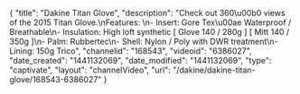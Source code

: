 {
    "title": "Dakine Titan Glove",
    "description": "Check out 360\u00b0 views of the 2015 Titan Glove.\nFeatures: \n- Insert: Gore Tex\u00ae Waterproof \/ Breathable\n- Insulation: High loft synthetic [ Glove 140 \/ 280g ] [ Mitt 140 \/ 350g ]\n- Palm: Rubbertec\n- Shell: Nylon \/ Poly with DWR treatment\n- Lining: 150g Trico",
    "channelid": "168543",
    "videoid": "6386027",
    "date_created": "1441132069",
    "date_modified": "1441132069",
    "type": "captivate",
    "layout": "channelVideo",
    "url": "\/dakine\/dakine-titan-glove\/168543-6386027"
}